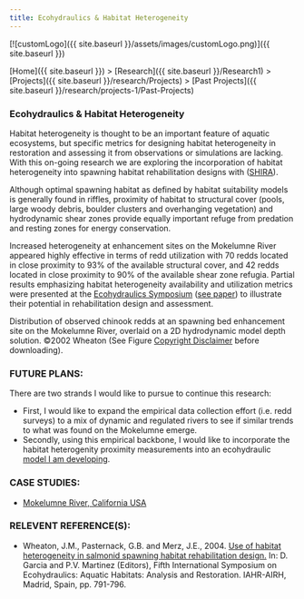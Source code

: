 ```yaml
---
title: Ecohydraulics & Habitat Heterogeneity
---
```




[![customLogo]({{ site.baseurl }}/assets/images/customLogo.png)]({{ site.baseurl }})

[Home]({{ site.baseurl }})‎ > ‎[Research]({{ site.baseurl }}/Research1)‎ > ‎[Projects]({{ site.baseurl }}/research/Projects) > [Past Projects]({{ site.baseurl }}/research/projects-1/Past-Projects)

### Ecohydraulics & Habitat Heterogeneity

Habitat heterogeneity is thought to be an important feature of aquatic ecosystems, but specific metrics for designing habitat heterogeneity in restoration and assessing it from observations or simulations are lacking. With this on-going research we are exploring the incorporation of habitat heterogeneity into spawning habitat rehabilitation designs with ([SHIRA](http://www.joewheaton.org.uk/research/projects/SHIRA.asp)). 

Although optimal spawning habitat as defined by habitat suitability models is generally found in riffles, proximity of habitat to structural cover (pools, large woody debris, boulder clusters and overhanging vegetation) and hydrodynamic shear zones provide equally important refuge from predation and resting zones for energy conservation. 

Increased heterogeneity at enhancement sites on the Mokelumne River appeared highly effective in terms of redd utilization with 70 redds located in close proximity to 93% of the available structural cover, and 42 redds located in close proximity to 90% of the available shear zone refugia. Partial results emphasizing habitat heterogeneity availability and utilization metrics were presented at the [Ecohydraulics Symposium](http://www.tilesa.es/ecohydraulics/english/index.html) ([see paper](http://www.genidaqs.net/reports/Universities/Use_habitat_heterogeneity_spawning_rehab.pdf)) to illustrate their potential in rehabilitation design and assessment.

Distribution of observed chinook redds at an spawning bed enhancement site on the Mokelumne River, overlaid on a 2D hydrodynamic model depth solution. ©2002 Wheaton (See Figure [Copyright Disclaimer](http://www.geog.soton.ac.uk/users/WheatonJ/Disclaimer.asp) before downloading).

### FUTURE PLANS:

There are two strands I would like to pursue to continue this research:

- First, I would like to expand the empirical data collection effort (i.e. redd surveys) to a mix of dynamic and regulated rivers to see if similar trends to what was found on the Mokelumne emerge.
- Secondly, using this empirical backbone, I would like to incorporate the habitat heterogenity proximity measurements into an ecohydraulic [model I am developing](http://www.joewheaton.org.uk/research/projects/Morphed.asp).

### CASE STUDIES:

- [Mokelumne River, California USA](http://www.joewheaton.org.uk/research/projects/SHIRA.asp)

### RELEVENT REFERENCE(S):

* Wheaton, J.M., Pasternack, G.B. and Merz, J.E., 2004. [Use of habitat heterogeneity in salmonid spawning habitat rehabilitation design.](http://www.genidaqs.net/reports/Universities/Use_habitat_heterogeneity_spawning_rehab.pdf) In: D. Garcia and P.V. Martinez (Editors), Fifth International Symposium on Ecohydraulics: Aquatic Habitats: Analysis and Restoration. IAHR-AIRH, Madrid, Spain, pp. 791-796.

